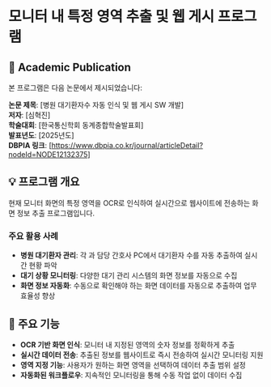 # 모니터 내 특정 영역 추출 및 웹 게시 프로그램

## 📄 Academic Publication
본 프로그램은 다음 논문에서 제시되었습니다:

**논문 제목**: [병원 대기환자수 자동 인식 및 웹 게시 SW 개발]  
**저자**: [심혁진]  
**학술대회**: [한국통신학회 동계종합학술발표회]  
**발표년도**: [2025년도]  
**DBPIA 링크**: [https://www.dbpia.co.kr/journal/articleDetail?nodeId=NODE12132375]

## 💡 프로그램 개요
현재 모니터 화면의 특정 영역을 OCR로 인식하여 실시간으로 웹사이트에 전송하는 화면 정보 추출 프로그램입니다.

### 주요 활용 사례
- **병원 대기환자 관리**: 각 과 담당 간호사 PC에서 대기환자 수를 자동 추출하여 실시간 현황 파악
- **대기 상황 모니터링**: 다양한 대기 관리 시스템의 화면 정보를 자동으로 수집
- **화면 정보 자동화**: 수동으로 확인해야 하는 화면 데이터를 자동으로 추출하여 업무 효율성 향상

## 🚀 주요 기능
- **OCR 기반 화면 인식**: 모니터 내 지정된 영역의 숫자 정보를 정확하게 추출
- **실시간 데이터 전송**: 추출된 정보를 웹사이트로 즉시 전송하여 실시간 모니터링 지원
- **영역 지정 기능**: 사용자가 원하는 화면 영역을 선택하여 데이터 추출 범위 설정
- **자동화된 워크플로우**: 지속적인 모니터링을 통해 수동 작업 없이 데이터 수집
